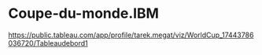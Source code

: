# Coupe-du-monde.IBM
https://public.tableau.com/app/profile/tarek.megat/viz/WorldCup_17443786036720/Tableaudebord1
